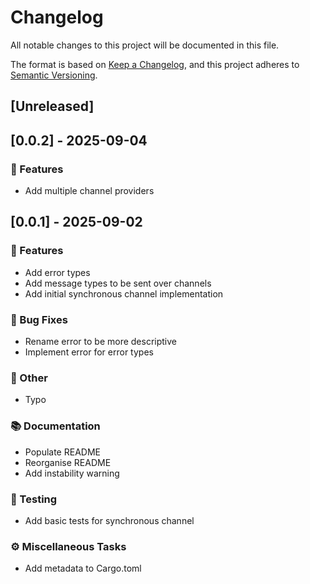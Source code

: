 # Changelog

All notable changes to this project will be documented in this file.

The format is based on [Keep a Changelog](https://keepachangelog.com/en/1.0.0/),
and this project adheres to [Semantic Versioning](https://semver.org/spec/v2.0.0.html).

## [Unreleased]
## [0.0.2] - 2025-09-04

### 🚀 Features

- Add multiple channel providers
## [0.0.1] - 2025-09-02

### 🚀 Features

- Add error types
- Add message types to be sent over channels
- Add initial synchronous channel implementation

### 🐛 Bug Fixes

- Rename error to be more descriptive
- Implement error for error types

### 💼 Other

- Typo

### 📚 Documentation

- Populate README
- Reorganise README
- Add instability warning

### 🧪 Testing

- Add basic tests for synchronous channel

### ⚙️ Miscellaneous Tasks

- Add metadata to Cargo.toml

